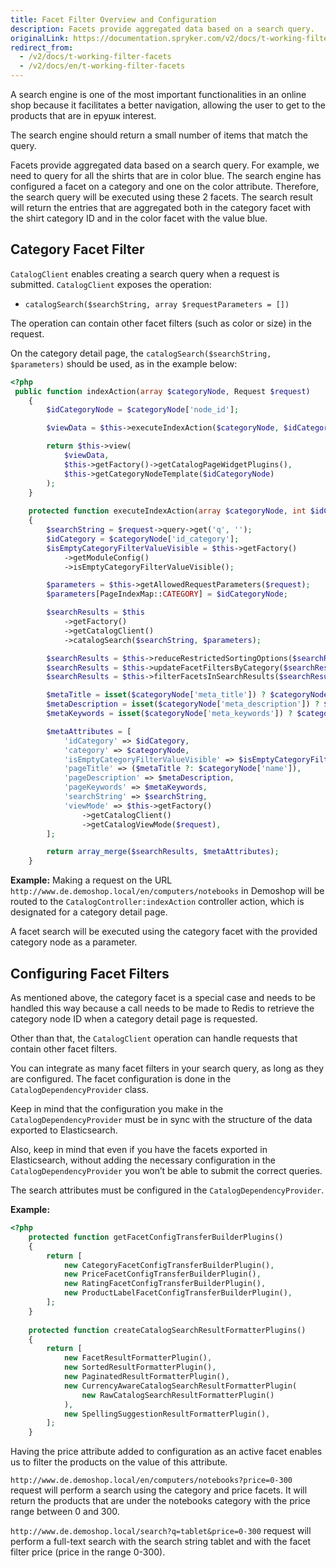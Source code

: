 ```yaml
---
title: Facet Filter Overview and Configuration
description: Facets provide aggregated data based on a search query.
originalLink: https://documentation.spryker.com/v2/docs/t-working-filter-facets
redirect_from:
  - /v2/docs/t-working-filter-facets
  - /v2/docs/en/t-working-filter-facets
---
```


<!--used to be: http://spryker.github.io/tutorials/yves/working-with-filter-facets/-->
A search engine is one of the most important functionalities in an online shop because it facilitates a better navigation, allowing the user to get to the products that are in ерушк interest.

The search engine should return a small number of items that match the query.

Facets provide aggregated data based on a search query. For example, we need to query for all the shirts that are in color blue. The search engine has configured a facet on a category and one on the color attribute. Therefore, the search query will be executed using these 2 facets. The search result will return the entries that are aggregated both in the category facet with the shirt category ID and in the color facet with the value blue.

## Category Facet Filter
`CatalogClient` enables creating a search query when a request is submitted. `CatalogClient` exposes the operation:

* `catalogSearch($searchString, array $requestParameters = [])`

The operation can contain other facet filters (such as color or size)  in the request.

On the category detail page, the `catalogSearch($searchString, $parameters)` should be used, as in the example below:

```php
<?php
 public function indexAction(array $categoryNode, Request $request)
    {
        $idCategoryNode = $categoryNode['node_id'];

        $viewData = $this->executeIndexAction($categoryNode, $idCategoryNode, $request);

        return $this->view(
            $viewData,
            $this->getFactory()->getCatalogPageWidgetPlugins(),
            $this->getCategoryNodeTemplate($idCategoryNode)
        );
    }
    
    protected function executeIndexAction(array $categoryNode, int $idCategoryNode, Request $request): array
    {
        $searchString = $request->query->get('q', '');
        $idCategory = $categoryNode['id_category'];
        $isEmptyCategoryFilterValueVisible = $this->getFactory()
            ->getModuleConfig()
            ->isEmptyCategoryFilterValueVisible();

        $parameters = $this->getAllowedRequestParameters($request);
        $parameters[PageIndexMap::CATEGORY] = $idCategoryNode;

        $searchResults = $this
            ->getFactory()
            ->getCatalogClient()
            ->catalogSearch($searchString, $parameters);

        $searchResults = $this->reduceRestrictedSortingOptions($searchResults);
        $searchResults = $this->updateFacetFiltersByCategory($searchResults, $idCategory);
        $searchResults = $this->filterFacetsInSearchResults($searchResults);

        $metaTitle = isset($categoryNode['meta_title']) ? $categoryNode['meta_title'] : '';
        $metaDescription = isset($categoryNode['meta_description']) ? $categoryNode['meta_description'] : '';
        $metaKeywords = isset($categoryNode['meta_keywords']) ? $categoryNode['meta_keywords'] : '';

        $metaAttributes = [
            'idCategory' => $idCategory,
            'category' => $categoryNode,
            'isEmptyCategoryFilterValueVisible' => $isEmptyCategoryFilterValueVisible,
            'pageTitle' => ($metaTitle ?: $categoryNode['name']),
            'pageDescription' => $metaDescription,
            'pageKeywords' => $metaKeywords,
            'searchString' => $searchString,
            'viewMode' => $this->getFactory()
                ->getCatalogClient()
                ->getCatalogViewMode($request),
        ];

        return array_merge($searchResults, $metaAttributes);
    }
```
**Example:**
Making a request on the URL `http://www.de.demoshop.local/en/computers/notebooks` in Demoshop will be routed to the `CatalogController:indexAction` controller action, which is designated for a category detail page.

A facet search will be executed using the category facet with the provided category node as a parameter.

## Configuring Facet Filters
As mentioned above, the category facet is a special case and needs to be handled this way because a call needs to be made to Redis to retrieve the category node ID when a category detail page is requested.

Other than that, the `CatalogClient` operation can handle requests that contain other facet filters.

You can integrate as many facet filters in your search query, as long as they are configured. The facet configuration is done in the `CatalogDependencyProvider` class.

Keep in mind that the configuration you make in the `CatalogDependencyProvider` must be in sync with the structure of the data exported to Elasticsearch.

Also, keep in mind that even if you have the facets exported in Elasticsearch, without adding the necessary configuration in the `CatalogDependencyProvider` you won’t be able to submit the correct queries.

The search attributes must be configured in the `CatalogDependencyProvider`.

**Example:**

```php
<?php
    protected function getFacetConfigTransferBuilderPlugins()
    {
        return [
            new CategoryFacetConfigTransferBuilderPlugin(),
            new PriceFacetConfigTransferBuilderPlugin(),
            new RatingFacetConfigTransferBuilderPlugin(),
            new ProductLabelFacetConfigTransferBuilderPlugin(),
        ];
    }
    
    protected function createCatalogSearchResultFormatterPlugins()
    {
        return [
            new FacetResultFormatterPlugin(),
            new SortedResultFormatterPlugin(),
            new PaginatedResultFormatterPlugin(),
            new CurrencyAwareCatalogSearchResultFormatterPlugin(
                new RawCatalogSearchResultFormatterPlugin()
            ),
            new SpellingSuggestionResultFormatterPlugin(),
        ];
    }
```

Having the price attribute added to configuration as an active facet enables us to filter the products on the value of this attribute.

`http://www.de.demoshop.local/en/computers/notebooks?price=0-300` request will perform a search using the category and price facets. It will return the products that are under the notebooks category with the price range between 0 and 300.

`http://www.de.demoshop.local/search?q=tablet&price=0-300` request will perform a full-text search with the search string tablet and with the facet filter price (price in the range 0-300).
